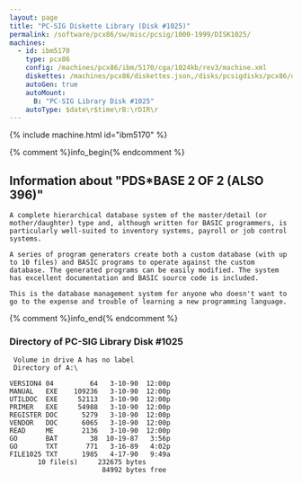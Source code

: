 ```yaml
---
layout: page
title: "PC-SIG Diskette Library (Disk #1025)"
permalink: /software/pcx86/sw/misc/pcsig/1000-1999/DISK1025/
machines:
  - id: ibm5170
    type: pcx86
    config: /machines/pcx86/ibm/5170/cga/1024kb/rev3/machine.xml
    diskettes: /machines/pcx86/diskettes.json,/disks/pcsigdisks/pcx86/diskettes.json
    autoGen: true
    autoMount:
      B: "PC-SIG Library Disk #1025"
    autoType: $date\r$time\rB:\rDIR\r
---
```


{% include machine.html id="ibm5170" %}

{% comment %}info_begin{% endcomment %}

## Information about "PDS*BASE 2 OF 2 (ALSO 396)"

    A complete hierarchical database system of the master/detail (or
    mother/daughter) type and, although written for BASIC programmers, is
    particularly well-suited to inventory systems, payroll or job control
    systems.
    
    A series of program generators create both a custom database (with up
    to 10 files) and BASIC programs to operate against the custom
    database. The generated programs can be easily modified. The system
    has excellent documentation and BASIC source code is included.
    
    This is the database management system for anyone who doesn't want to
    go to the expense and trouble of learning a new programming language.
{% comment %}info_end{% endcomment %}


### Directory of PC-SIG Library Disk #1025

     Volume in drive A has no label
     Directory of A:\

    VERSION4 04         64   3-10-90  12:00p
    MANUAL   EXE    109236   3-10-90  12:00p
    UTILDOC  EXE     52113   3-10-90  12:00p
    PRIMER   EXE     54988   3-10-90  12:00p
    REGISTER DOC      5279   3-10-90  12:00p
    VENDOR   DOC      6065   3-10-90  12:00p
    READ     ME       2136   3-10-90  12:00p
    GO       BAT        38  10-19-87   3:56p
    GO       TXT       771   3-16-89   4:02p
    FILE1025 TXT      1985   4-17-90   9:49a
           10 file(s)     232675 bytes
                           84992 bytes free
